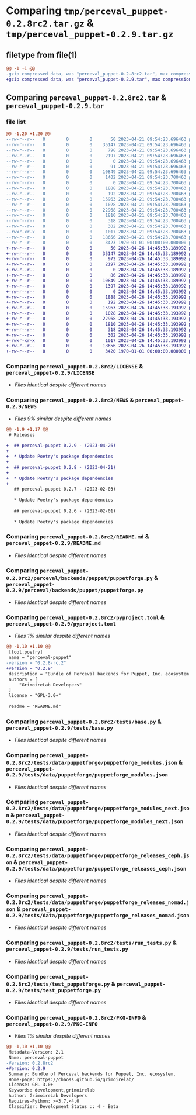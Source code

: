# Comparing `tmp/perceval_puppet-0.2.8rc2.tar.gz` & `tmp/perceval_puppet-0.2.9.tar.gz`

## filetype from file(1)

```diff
@@ -1 +1 @@
-gzip compressed data, was "perceval_puppet-0.2.8rc2.tar", max compression
+gzip compressed data, was "perceval_puppet-0.2.9.tar", max compression
```

## Comparing `perceval_puppet-0.2.8rc2.tar` & `perceval_puppet-0.2.9.tar`

### file list

```diff
@@ -1,20 +1,20 @@
--rw-r--r--   0        0        0       50 2023-04-21 09:54:23.696463 perceval_puppet-0.2.8rc2/AUTHORS
--rw-r--r--   0        0        0    35147 2023-04-21 09:54:23.696463 perceval_puppet-0.2.8rc2/LICENSE
--rw-r--r--   0        0        0      798 2023-04-21 09:54:23.696463 perceval_puppet-0.2.8rc2/NEWS
--rw-r--r--   0        0        0     2197 2023-04-21 09:54:23.696463 perceval_puppet-0.2.8rc2/README.md
--rw-r--r--   0        0        0        0 2023-04-21 09:54:23.696463 perceval_puppet-0.2.8rc2/perceval/backends/puppet/__init__.py
--rw-r--r--   0        0        0       91 2023-04-21 09:54:23.696463 perceval_puppet-0.2.8rc2/perceval/backends/puppet/_version.py
--rw-r--r--   0        0        0    10849 2023-04-21 09:54:23.696463 perceval_puppet-0.2.8rc2/perceval/backends/puppet/puppetforge.py
--rw-r--r--   0        0        0     1402 2023-04-21 09:54:23.700463 perceval_puppet-0.2.8rc2/pyproject.toml
--rw-r--r--   0        0        0        0 2023-04-21 09:54:23.700463 perceval_puppet-0.2.8rc2/tests/__init__.py
--rw-r--r--   0        0        0     1888 2023-04-21 09:54:23.700463 perceval_puppet-0.2.8rc2/tests/base.py
--rw-r--r--   0        0        0      192 2023-04-21 09:54:23.700463 perceval_puppet-0.2.8rc2/tests/data/puppetforge/puppetforge_empty.json
--rw-r--r--   0        0        0    15963 2023-04-21 09:54:23.700463 perceval_puppet-0.2.8rc2/tests/data/puppetforge/puppetforge_modules.json
--rw-r--r--   0        0        0     1028 2023-04-21 09:54:23.700463 perceval_puppet-0.2.8rc2/tests/data/puppetforge/puppetforge_modules_next.json
--rw-r--r--   0        0        0    22968 2023-04-21 09:54:23.700463 perceval_puppet-0.2.8rc2/tests/data/puppetforge/puppetforge_releases_ceph.json
--rw-r--r--   0        0        0     1810 2023-04-21 09:54:23.700463 perceval_puppet-0.2.8rc2/tests/data/puppetforge/puppetforge_releases_nomad.json
--rw-r--r--   0        0        0      318 2023-04-21 09:54:23.700463 perceval_puppet-0.2.8rc2/tests/data/puppetforge/puppetforge_user_norisnetwork.json
--rw-r--r--   0        0        0      302 2023-04-21 09:54:23.700463 perceval_puppet-0.2.8rc2/tests/data/puppetforge/puppetforge_user_sshuyskiy.json
--rwxr-xr-x   0        0        0     1017 2023-04-21 09:54:23.700463 perceval_puppet-0.2.8rc2/tests/run_tests.py
--rw-r--r--   0        0        0    18656 2023-04-21 09:54:23.700463 perceval_puppet-0.2.8rc2/tests/test_puppetforge.py
--rw-r--r--   0        0        0     3423 1970-01-01 00:00:00.000000 perceval_puppet-0.2.8rc2/PKG-INFO
+-rw-r--r--   0        0        0       50 2023-04-26 14:45:33.189992 perceval_puppet-0.2.9/AUTHORS
+-rw-r--r--   0        0        0    35147 2023-04-26 14:45:33.189992 perceval_puppet-0.2.9/LICENSE
+-rw-r--r--   0        0        0      972 2023-04-26 14:45:33.189992 perceval_puppet-0.2.9/NEWS
+-rw-r--r--   0        0        0     2197 2023-04-26 14:45:33.189992 perceval_puppet-0.2.9/README.md
+-rw-r--r--   0        0        0        0 2023-04-26 14:45:33.189992 perceval_puppet-0.2.9/perceval/backends/puppet/__init__.py
+-rw-r--r--   0        0        0       86 2023-04-26 14:45:33.189992 perceval_puppet-0.2.9/perceval/backends/puppet/_version.py
+-rw-r--r--   0        0        0    10849 2023-04-26 14:45:33.189992 perceval_puppet-0.2.9/perceval/backends/puppet/puppetforge.py
+-rw-r--r--   0        0        0     1397 2023-04-26 14:45:33.189992 perceval_puppet-0.2.9/pyproject.toml
+-rw-r--r--   0        0        0        0 2023-04-26 14:45:33.193992 perceval_puppet-0.2.9/tests/__init__.py
+-rw-r--r--   0        0        0     1888 2023-04-26 14:45:33.193992 perceval_puppet-0.2.9/tests/base.py
+-rw-r--r--   0        0        0      192 2023-04-26 14:45:33.193992 perceval_puppet-0.2.9/tests/data/puppetforge/puppetforge_empty.json
+-rw-r--r--   0        0        0    15963 2023-04-26 14:45:33.193992 perceval_puppet-0.2.9/tests/data/puppetforge/puppetforge_modules.json
+-rw-r--r--   0        0        0     1028 2023-04-26 14:45:33.193992 perceval_puppet-0.2.9/tests/data/puppetforge/puppetforge_modules_next.json
+-rw-r--r--   0        0        0    22968 2023-04-26 14:45:33.193992 perceval_puppet-0.2.9/tests/data/puppetforge/puppetforge_releases_ceph.json
+-rw-r--r--   0        0        0     1810 2023-04-26 14:45:33.193992 perceval_puppet-0.2.9/tests/data/puppetforge/puppetforge_releases_nomad.json
+-rw-r--r--   0        0        0      318 2023-04-26 14:45:33.193992 perceval_puppet-0.2.9/tests/data/puppetforge/puppetforge_user_norisnetwork.json
+-rw-r--r--   0        0        0      302 2023-04-26 14:45:33.193992 perceval_puppet-0.2.9/tests/data/puppetforge/puppetforge_user_sshuyskiy.json
+-rwxr-xr-x   0        0        0     1017 2023-04-26 14:45:33.193992 perceval_puppet-0.2.9/tests/run_tests.py
+-rw-r--r--   0        0        0    18656 2023-04-26 14:45:33.193992 perceval_puppet-0.2.9/tests/test_puppetforge.py
+-rw-r--r--   0        0        0     3420 1970-01-01 00:00:00.000000 perceval_puppet-0.2.9/PKG-INFO
```

### Comparing `perceval_puppet-0.2.8rc2/LICENSE` & `perceval_puppet-0.2.9/LICENSE`

 * *Files identical despite different names*

### Comparing `perceval_puppet-0.2.8rc2/NEWS` & `perceval_puppet-0.2.9/NEWS`

 * *Files 9% similar despite different names*

```diff
@@ -1,9 +1,17 @@
 # Releases
 
+  ## perceval-puppet 0.2.9 - (2023-04-26)
+  
+  * Update Poetry's package dependencies
+
+  ## perceval-puppet 0.2.8 - (2023-04-21)
+  
+  * Update Poetry's package dependencies
+
   ## perceval-puppet 0.2.7 - (2023-02-03)
   
   * Update Poetry's package dependencies
 
   ## perceval-puppet 0.2.6 - (2023-02-01)
   
   * Update Poetry's package dependencies
```

### Comparing `perceval_puppet-0.2.8rc2/README.md` & `perceval_puppet-0.2.9/README.md`

 * *Files identical despite different names*

### Comparing `perceval_puppet-0.2.8rc2/perceval/backends/puppet/puppetforge.py` & `perceval_puppet-0.2.9/perceval/backends/puppet/puppetforge.py`

 * *Files identical despite different names*

### Comparing `perceval_puppet-0.2.8rc2/pyproject.toml` & `perceval_puppet-0.2.9/pyproject.toml`

 * *Files 1% similar despite different names*

```diff
@@ -1,10 +1,10 @@
 [tool.poetry]
 name = "perceval-puppet"
-version = "0.2.8-rc.2"
+version = "0.2.9"
 description = "Bundle of Perceval backends for Puppet, Inc. ecosystem."
 authors = [
     "GrimoireLab Developers"
 ]
 license = "GPL-3.0+"
 
 readme = "README.md"
```

### Comparing `perceval_puppet-0.2.8rc2/tests/base.py` & `perceval_puppet-0.2.9/tests/base.py`

 * *Files identical despite different names*

### Comparing `perceval_puppet-0.2.8rc2/tests/data/puppetforge/puppetforge_modules.json` & `perceval_puppet-0.2.9/tests/data/puppetforge/puppetforge_modules.json`

 * *Files identical despite different names*

### Comparing `perceval_puppet-0.2.8rc2/tests/data/puppetforge/puppetforge_modules_next.json` & `perceval_puppet-0.2.9/tests/data/puppetforge/puppetforge_modules_next.json`

 * *Files identical despite different names*

### Comparing `perceval_puppet-0.2.8rc2/tests/data/puppetforge/puppetforge_releases_ceph.json` & `perceval_puppet-0.2.9/tests/data/puppetforge/puppetforge_releases_ceph.json`

 * *Files identical despite different names*

### Comparing `perceval_puppet-0.2.8rc2/tests/data/puppetforge/puppetforge_releases_nomad.json` & `perceval_puppet-0.2.9/tests/data/puppetforge/puppetforge_releases_nomad.json`

 * *Files identical despite different names*

### Comparing `perceval_puppet-0.2.8rc2/tests/run_tests.py` & `perceval_puppet-0.2.9/tests/run_tests.py`

 * *Files identical despite different names*

### Comparing `perceval_puppet-0.2.8rc2/tests/test_puppetforge.py` & `perceval_puppet-0.2.9/tests/test_puppetforge.py`

 * *Files identical despite different names*

### Comparing `perceval_puppet-0.2.8rc2/PKG-INFO` & `perceval_puppet-0.2.9/PKG-INFO`

 * *Files 1% similar despite different names*

```diff
@@ -1,10 +1,10 @@
 Metadata-Version: 2.1
 Name: perceval-puppet
-Version: 0.2.8rc2
+Version: 0.2.9
 Summary: Bundle of Perceval backends for Puppet, Inc. ecosystem.
 Home-page: https://chaoss.github.io/grimoirelab/
 License: GPL-3.0+
 Keywords: development,grimoirelab
 Author: GrimoireLab Developers
 Requires-Python: >=3.7,<4.0
 Classifier: Development Status :: 4 - Beta
```

